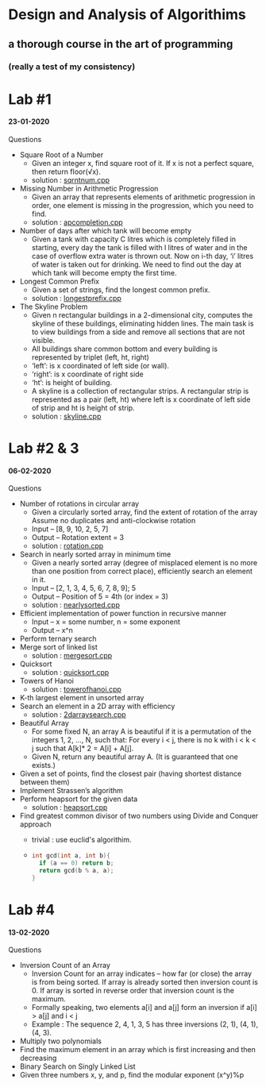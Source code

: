 
# Design and Analysis of Algorithims

## a thorough course in the art of programming

### (really a test of my consistency)

# Lab #1

#### 23-01-2020

Questions

* Square Root of a Number
  * Given an integer x, find square root of it. If x is not a perfect square, then return floor(√x).
  * solution : [sqrntnum.cpp](https://github.com/LearningMonkey61/DAA/blob/master/sqrtnum.cpp)
* Missing Number in Arithmetic Progression
  * Given an array that represents elements of arithmetic progression in order, one element is missing in the progression, which you need to find.
  * solution : [apcompletion.cpp](https://github.com/LearningMonkey61/DAA/blob/master/apcompletion.cpp)
* Number of days after which tank will become empty
  * Given a tank with capacity C litres which is completely filled in starting, every day the tank is filled with l litres of water and in the case of overflow extra water is thrown out. Now on i-th day, ‘i’ litres of water is taken out for drinking. We need to find out the day at which tank will become empty the first time.
* Longest Common Prefix
  * Given a set of strings, find the longest common prefix.
  * solution : [longestprefix.cpp](https://github.com/LearningMonkey61/DAA/blob/master/longestprefix.cpp)
* The Skyline Problem
  * Given n rectangular buildings in a 2-dimensional city, computes the skyline of these buildings, eliminating hidden lines. The main task is to view buildings from a side and remove all sections that are not visible.
  * All buildings share common bottom and every building is represented by triplet (left, ht, right)
  * ‘left’: is x coordinated of left side (or wall).
  * ‘right’: is x coordinate of right side
  * ‘ht’: is height of building.
  * A skyline is a collection of rectangular strips. A rectangular strip is represented as a pair (left, ht) where left is x coordinate of left side of strip and ht is height of strip.
  * solution : [skyline.cpp](https://github.com/LearningMonkey61/DAA/blob/master/skyline.cpp)

# Lab #2 & 3

#### 06-02-2020

Questions

* Number of rotations in circular array
  * Given a circularly sorted array, find the extent of rotation of the array Assume no duplicates and anti-clockwise rotation
  * Input – [8, 9, 10, 2, 5, 7]
  * Output – Rotation extent = 3
  * solution :  [rotation.cpp](https://github.com/LearningMonkey61/DAA/blob/master/rotation.cpp)
* Search in nearly sorted array in minimum time
  * Given a nearly sorted array (degree of misplaced element is no more than one position from correct place), efficiently search an element in it.
  * Input – [2, 1, 3, 4, 5, 6, 7, 8, 9]; 5
  * Output – Position of 5 = 4th (or index = 3)
  * solution :  [nearlysorted.cpp](https://github.com/LearningMonkey61/DAA/blob/master/nearlysorted.cpp)
* Efficient implementation of power function in recursive manner
  * Input – x = some number, n = some exponent
  * Output – x^n
* Perform ternary search
* Merge sort of linked list
  * solution :  [mergesort.cpp](https://github.com/LearningMonkey61/DAA/blob/master/mergesort.cpp)
* Quicksort
  * solution : [quicksort.cpp](https://github.com/LearningMonkey61/DAA/blob/master/quicksort.cpp)
* Towers of Hanoi
  * solution : [towerofhanoi.cpp](https://github.com/LearningMonkey61/DAA/blob/master/towerofhanoi.cpp)
* K-th largest element in unsorted array
* Search an element in a 2D array with efficiency
  * solution : [2darraysearch.cpp](https://github.com/LearningMonkey61/DAA/blob/master/2darraysearch.cpp)
* Beautiful Array
  * For some fixed N, an array A is beautiful if it is a permutation of the integers 1, 2, ..., N, such that: For every i < j, there is no k with i < k < j such that A[k]* 2 = A[i] + A[j].
  * Given N, return any beautiful array A.  (It is guaranteed that one exists.)
* Given a set of points, find the closest pair (having shortest distance between them)
* Implement Strassen’s algorithm
* Perform heapsort for the given data
  * solution : [heapsort.cpp](https://github.com/LearningMonkey61/DAA/blob/master/heapsort.cpp)
* Find greatest common divisor of two numbers using Divide and Conquer approach
  * trivial : use euclid's algorithim.

  * ```cpp
    int gcd(int a, int b){
      if (a == 0) return b;
      return gcd(b % a, a);
    }
      ```

# Lab #4

#### 13-02-2020

Questions

* Inversion Count of an Array
  * Inversion Count for an array indicates – how far (or close) the array is from being sorted. If array is already sorted then inversion count is 0. If array is sorted in reverse order that inversion count is the maximum.
  * Formally speaking, two elements a[i] and a[j] form an inversion if a[i] &gt; a[j] and i &lt; j
  * Example : The sequence 2, 4, 1, 3, 5 has three inversions (2, 1), (4, 1), (4, 3).
* Multiply two polynomials
* Find the maximum element in an array which is first increasing and then decreasing
* Binary Search on Singly Linked List
* Given three numbers x, y, and p, find the modular exponent (x^y)%p